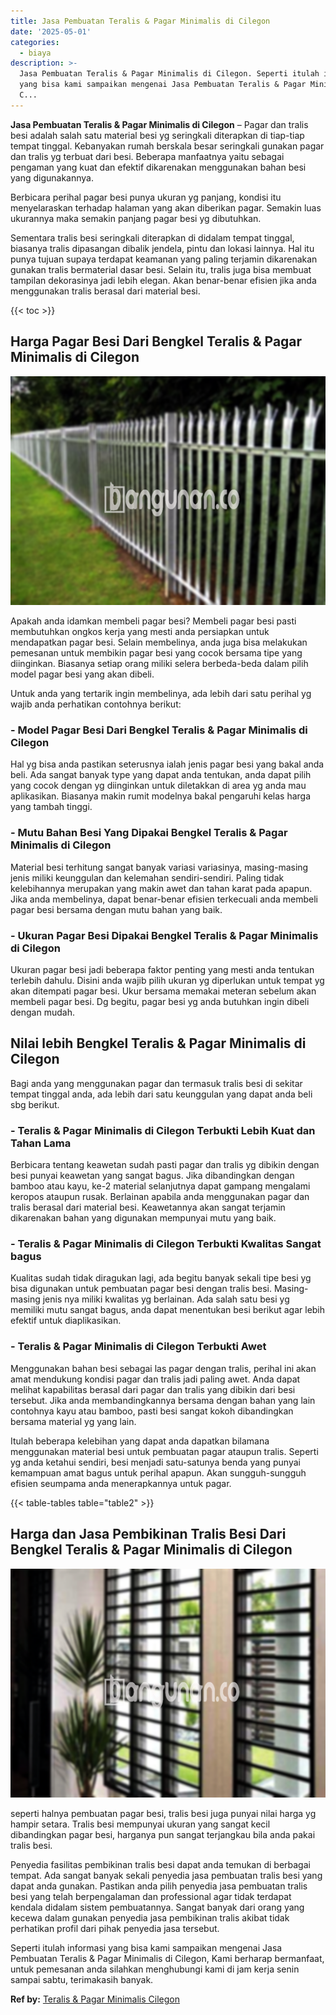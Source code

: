 ```yaml
---
title: Jasa Pembuatan Teralis & Pagar Minimalis di Cilegon
date: '2025-05-01'
categories:
  - biaya
description: >-
  Jasa Pembuatan Teralis & Pagar Minimalis di Cilegon. Seperti itulah informasi
  yang bisa kami sampaikan mengenai Jasa Pembuatan Teralis & Pagar Minimalis di
  C...
---
```


**Jasa Pembuatan Teralis & Pagar Minimalis di Cilegon** – Pagar dan tralis besi adalah salah satu material besi yg seringkali diterapkan di tiap-tiap tempat tinggal. Kebanyakan rumah berskala besar seringkali gunakan pagar dan tralis yg terbuat dari besi. Beberapa manfaatnya yaitu sebagai pengaman yang kuat dan efektif dikarenakan menggunakan bahan besi yang digunakannya.

Berbicara perihal pagar besi punya ukuran yg panjang, kondisi itu menyelaraskan terhadap halaman yang akan diberikan pagar. Semakin luas ukurannya maka semakin panjang pagar besi yg dibutuhkan.

Sementara tralis besi seringkali diterapkan di didalam tempat tinggal, biasanya tralis dipasangan dibalik jendela, pintu dan lokasi lainnya. Hal itu punya tujuan supaya terdapat keamanan yang paling terjamin dikarenakan gunakan tralis bermaterial dasar besi. Selain itu, tralis juga bisa membuat tampilan dekorasinya jadi lebih elegan. Akan benar-benar efisien jika anda menggunakan tralis berasal dari material besi.

{{< toc >}}

## Harga Pagar Besi Dari Bengkel Teralis & Pagar Minimalis di Cilegon

![Jasa Pembuatan Teralis & Pagar Minimalis di Cilegon](/images/pagar-minimalis-murah-34.png)

Apakah anda idamkan membeli pagar besi? Membeli pagar besi pasti membutuhkan ongkos kerja yang mesti anda persiapkan untuk mendapatkan pagar besi. Selain membelinya, anda juga bisa melakukan pemesanan untuk membikin pagar besi yang cocok bersama tipe yang diinginkan. Biasanya setiap orang miliki selera berbeda-beda dalam pilih model pagar besi yang akan dibeli.

Untuk anda yang tertarik ingin membelinya, ada lebih dari satu perihal yg wajib anda perhatikan contohnya berikut:
### \- Model Pagar Besi Dari Bengkel Teralis & Pagar Minimalis di Cilegon

Hal yg bisa anda pastikan seterusnya ialah jenis pagar besi yang bakal anda beli. Ada sangat banyak type yang dapat anda tentukan, anda dapat pilih yang cocok dengan yg diinginkan untuk diletakkan di area yg anda mau aplikasikan. Biasanya makin rumit modelnya bakal pengaruhi kelas harga yang tambah tinggi.

### \- Mutu Bahan Besi Yang Dipakai Bengkel Teralis & Pagar Minimalis di Cilegon

Material besi terhitung sangat banyak variasi variasinya, masing-masing jenis miliki keunggulan dan kelemahan sendiri-sendiri. Paling tidak kelebihannya merupakan yang makin awet dan tahan karat pada apapun. Jika anda membelinya, dapat benar-benar efisien terkecuali anda membeli pagar besi bersama dengan mutu bahan yang baik.

### \- Ukuran Pagar Besi Dipakai Bengkel Teralis & Pagar Minimalis di Cilegon

Ukuran pagar besi jadi beberapa faktor penting yang mesti anda tentukan terlebih dahulu. Disini anda wajib pilih ukuran yg diperlukan untuk tempat yg akan ditempati pagar besi. Ukur bersama memakai meteran sebelum akan membeli pagar besi. Dg begitu, pagar besi yg anda butuhkan ingin dibeli dengan mudah.

## Nilai lebih Bengkel Teralis & Pagar Minimalis di Cilegon

Bagi anda yang menggunakan pagar dan termasuk tralis besi di sekitar tempat tinggal anda, ada lebih dari satu keunggulan yang dapat anda beli sbg berikut.

### \- Teralis & Pagar Minimalis di Cilegon Terbukti Lebih Kuat dan Tahan Lama

Berbicara tentang keawetan sudah pasti pagar dan tralis yg dibikin dengan besi punyai keawetan yang sangat bagus. Jika dibandingkan dengan bamboo atau kayu, ke-2 material selanjutnya dapat gampang mengalami keropos ataupun rusak. Berlainan apabila anda menggunakan pagar dan tralis berasal dari material besi. Keawetannya akan sangat terjamin dikarenakan bahan yang digunakan mempunyai mutu yang baik.

### \- Teralis & Pagar Minimalis di Cilegon Terbukti Kwalitas Sangat bagus

Kualitas sudah tidak diragukan lagi, ada begitu banyak sekali tipe besi yg bisa digunakan untuk pembuatan pagar besi dengan tralis besi. Masing-masing jenis nya miliki kwalitas yg berlainan. Ada salah satu besi yg memiliki mutu sangat bagus, anda dapat menentukan besi berikut agar lebih efektif untuk diaplikasikan.

### \- Teralis & Pagar Minimalis di Cilegon Terbukti Awet

Menggunakan bahan besi sebagai las pagar dengan tralis, perihal ini akan amat mendukung kondisi pagar dan tralis jadi paling awet. Anda dapat melihat kapabilitas berasal dari pagar dan tralis yang dibikin dari besi tersebut. Jika anda membandingkannya bersama dengan bahan yang lain contohnya kayu atau bamboo, pasti besi sangat kokoh dibandingkan bersama material yg yang lain.

Itulah beberapa kelebihan yang dapat anda dapatkan bilamana menggunakan material besi untuk pembuatan pagar ataupun tralis. Seperti yg anda ketahui sendiri, besi menjadi satu-satunya benda yang punyai kemampuan amat bagus untuk perihal apapun. Akan sungguh-sungguh efisien seumpama anda menerapkannya untuk pagar.

{{< table-tables table="table2" >}}

## Harga dan Jasa Pembikinan Tralis Besi Dari Bengkel Teralis & Pagar Minimalis di Cilegon

![Jasa Pembuatan Teralis & Pagar Minimalis di Cilegon](/images/teralis-minimalis-murah-24.png)

seperti halnya pembuatan pagar besi, tralis besi juga punyai nilai harga yg hampir setara. Tralis besi mempunyai ukuran yang sangat kecil dibandingkan pagar besi, harganya pun sangat terjangkau bila anda pakai tralis besi.

Penyedia fasilitas pembikinan tralis besi dapat anda temukan di berbagai tempat. Ada sangat banyak sekali penyedia jasa pembuatan tralis besi yang dapat anda gunakan. Pastikan anda pilih penyedia jasa pembuatan tralis besi yang telah berpengalaman dan professional agar tidak terdapat kendala didalam sistem pembuatannya. Sangat banyak dari orang yang kecewa dalam gunakan penyedia jasa pembikinan tralis akibat tidak perhatikan profil dari pihak penyedia jasa tersebut.

Seperti itulah informasi yang bisa kami sampaikan mengenai Jasa Pembuatan Teralis & Pagar Minimalis di Cilegon, Kami berharap bermanfaat, untuk pemesanan anda silahkan menghubungi kami di jam kerja senin sampai sabtu, terimakasih banyak.

**Ref by:** [Teralis & Pagar Minimalis Cilegon](https://id.wikipedia.org/wiki/Teralis)
